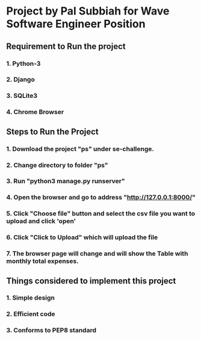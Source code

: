 # Project by Pal Subbiah for Wave Software Engineer Position

## Requirement to Run the project
### 1. Python-3
### 2. Django
### 3. SQLite3
### 4. Chrome Browser

## Steps to Run the Project 
### 1. Download the project "ps" under se-challenge.
### 2. Change directory to folder "ps"
### 3. Run "python3 manage.py runserver"
### 4. Open the browser and go to address "http://127.0.0.1:8000/"
### 5. Click "Choose file" button and select the csv file you want to upload and click 'open'
### 6. Click "Click to Upload" which will upload the file 
### 7. The browser page will change and will show the Table with monthly total expenses. 

## Things considered to implement this project
### 1. Simple design
### 2. Efficient code
### 3. Conforms to PEP8 standard
